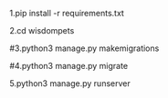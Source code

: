 1.pip install -r requirements.txt

2.cd wisdompets 

#3.python3 manage.py makemigrations

#4.python3 manage.py migrate

5.python3 manage.py runserver
